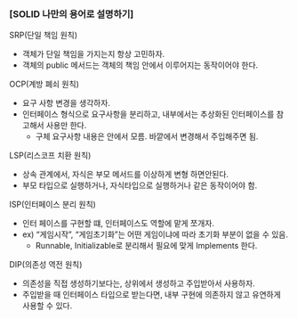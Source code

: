 ### [SOLID 나만의 용어로 설명하기]

SRP(단일 책임 원칙)
- 객체가 단일 책임을 가지는지 항상 고민하자.
- 객체의 public 메서드는 객체의 책임 안에서 이루어지는 동작이어야 한다.

OCP(계방 폐쇠 원칙)
- 요구 사항 변경을 생각하자.
- 인터페이스 형식으로 요구사항을 분리하고, 내부에서는 추상화된 인터페이스를 참고해서 사용만 한다.
    - 구체 요구사항 내용은 안에서 모름. 바깥에서 변경해서 주입해주면 됨.

LSP(리스코프 치환 원칙)
- 상속 관계에서, 자식은 부모 메서드를 이상하게 변형 하면안된다.
- 부모 타입으로 실행하거나, 자식타입으로 실행하거나 같은 동작이어야 함.

ISP(인터페이스 분리 원칙)
- 인터 페이스를 구현할 떄, 인터페이스도 역할에 맡게 쪼개자.
- ex) “게임시작”, “게임초기화”는 어떤 게임이냐에 따라 초기화 부분이 없을 수 있음.
    - Runnable, Initializable로 분리해서 필요에 맞게 Implements 한다.

DIP(의존성 역전 원칙)
- 의존성을 직접 생성하기보다는, 상위에서 생성하고 주입받아서 사용하자.
- 주입받을 때 인터페이스 타입으로 받는다면, 내부 구현에 의존하지 않고 유연하게 사용할 수 있다.